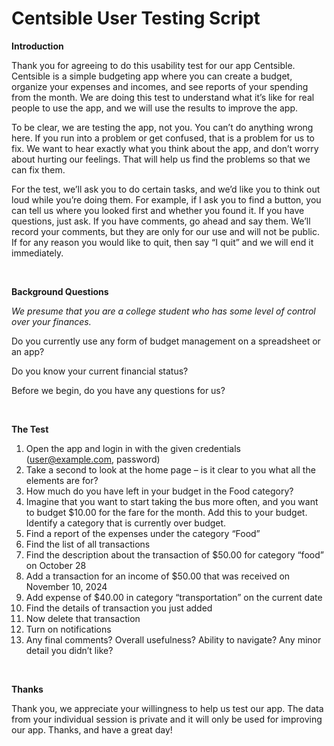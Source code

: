 # Centsible User Testing Script

<b> Introduction </b>

Thank you for agreeing to do this usability test for our app Centsible. Centsible is a simple budgeting app where you can create a budget, organize your expenses and incomes, and see reports of your spending from the month. We are doing this test to understand what it’s like for real people to use the app, and we will use the results to improve the app. 

To be clear, we are testing the app, not you. You can’t do anything wrong here. If you run into a problem or get confused, that is a problem for us to fix. We want to hear exactly what you think about the app, and don’t worry about hurting our feelings. That will help us find the problems so that we can fix them.

For the test, we’ll ask you to do certain tasks, and we’d like you to think out loud while you’re doing them. For example, if I ask you to find a button, you can tell us where you looked first and whether you found it. If you have questions, just ask. If you have comments, go ahead and say them. We’ll record your comments, but they are only for our use and will not be public. If for any reason you would like to quit, then say “I quit” and we will end it immediately.

<br>

<b>Background Questions</b>

<i>We presume that you are a college student who has some level of control over your finances.</i>

Do you currently use any form of budget management on a spreadsheet or an app?

Do you know your current financial status?

Before we begin, do you have any questions for us?

<br>

<b> The Test </b>

1. Open the app and login in with the given credentials (user@example.com, password)
2. Take a second to look at the home page – is it clear to you what all the elements are for?
3. How much do you have left in your budget in the Food category?
4. Imagine that you want to start taking the bus more often, and you want to budget $10.00 for the fare for the month. Add this to your budget.
Identify a category that is currently over budget. 
5. Find a report of the expenses under the category “Food”
6. Find the list of all transactions
7. Find the description about the transaction of $50.00 for category “food” on October 28
8. Add a transaction for an income of $50.00 that was received on November 10, 2024
9. Add expense of $40.00 in category “transportation” on the current date
10. Find the details of transaction you just added
11. Now delete that transaction
12. Turn on notifications
13. Any final comments? Overall usefulness? Ability to navigate? Any minor detail you didn’t like?

<br>

<b> Thanks </b>

Thank you, we appreciate your willingness to help us test our app. The data from your individual session is private and it will only be used for improving our app. Thanks, and have a great day!
